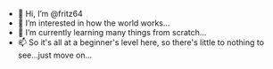 - 👋 Hi, I’m @fritz64
- 👀 I’m interested in how the world works...
- 🌱 I’m currently learning many things from scratch...
- 📫 So it's all at a beginner's level here, so there's little to nothing to see...just move on...

<!---
fritz64/fritz64 is a ✨ special ✨ repository because its `README.md` (this file) appears on your GitHub profile.
You can click the Preview link to take a look at your changes.
--->
